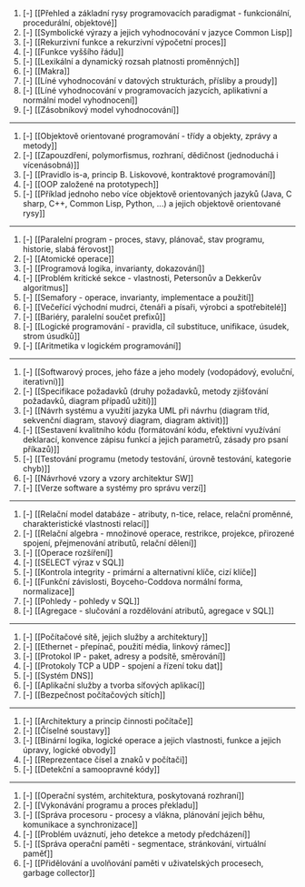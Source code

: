 1. [-] [[Přehled a základní rysy programovacích paradigmat - funkcionální, procedurální, objektové]]
2. [-] [[Symbolické výrazy a jejich vyhodnocování v jazyce Common Lisp]]
3. [-] [[Rekurzivní funkce a rekurzivní výpočetní proces]]
4. [-] [[Funkce vyššího řádu]]
5. [-] [[Lexikální a dynamický rozsah platnosti proměnných]]
6. [-] [[Makra]]
7. [-] [[Líné vyhodnocování v datových strukturách, přísliby a proudy]]
8. [-] [[Líné vyhodnocování v programovacích jazycích, aplikativní a normální model vyhodnocení]]
9. [-] [[Zásobníkový model vyhodnocování]]
---
1. [-] [[Objektově orientované programování - třídy a objekty, zprávy a metody]]
2. [-] [[Zapouzdření, polymorfismus, rozhraní, dědičnost (jednoduchá i vícenásobná)]]
3. [-] [[Pravidlo is-a, princip B. Liskovové, kontraktové programování]]
4. [-] [[OOP založené na prototypech]]
5. [-] [[Příklad jednoho nebo více objektově orientovaných jazyků (Java, C sharp, C++, Common Lisp, Python, ...) a jejich objektově orientované rysy]]
---
1. [-] [[Paralelní program - proces, stavy, plánovač, stav programu, historie, slabá férovost]]
2. [-] [[Atomické operace]]
3. [-] [[Programová logika, invarianty, dokazování]]
4. [-] [[Problém kritické sekce - vlastnosti, Petersonův a Dekkerův algoritmus]]
5. [-] [[Semafory - operace, invarianty, implementace a použití]]
6. [-] [[Večeřící východní mudrci, čtenáři a písaři, výrobci a spotřebitelé]]
7. [-] [[Bariéry, paralelní součet prefixů]]
8. [-] [[Logické programování -  pravidla, cíl substituce, unifikace, úsudek, strom úsudků]]
9. [-] [[Aritmetika v logickém programování]]
---
1. [-] [[Softwarový proces, jeho fáze a jeho modely (vodopádový, evoluční, iterativní)]]
2. [-] [[Specifikace požadavků (druhy požadavků, metody zjišťování požadavků, diagram případů užití)]]
3. [-] [[Návrh systému a využití jazyka UML při návrhu (diagram tříd, sekvenční diagram, stavový diagram, diagram aktivit)]]
4. [-] [[Sestavení kvalitního kódu (formátování kódu, efektivní využívání deklarací, konvence zápisu funkcí a jejich parametrů, zásady pro psaní příkazů)]]
5. [-] [[Testování programu (metody testování, úrovně testování, kategorie chyb)]]
6. [-] [[Návrhové vzory a vzory architektur SW]]
7. [-] [[Verze software a systémy pro správu verzí]]
---
1. [-] [[Relační model databáze - atributy, n-tice, relace, relační proměnné, charakteristické vlastnosti relací]]
2. [-] [[Relační algebra - množinové operace, restrikce, projekce, přirozené spojení, přejmenování atributů, relační dělení]]
3. [-] [[Operace rozšíření]]
4. [-] [[SELECT výraz v SQL]]
5. [-] [[Kontrola integrity - primární a alternativní klíče, cizí klíče]]
6. [-] [[Funkční závislosti, Boyceho-Coddova normální forma, normalizace]]
7. [-] [[Pohledy - pohledy v SQL]]
8. [-] [[Agregace - slučování a rozdělování atributů, agregace v SQL]]
---
1. [-] [[Počítačové sítě, jejich služby a architektury]]
2. [-] [[Ethernet - přepínač, použití média, linkový rámec]]
3. [-] [[Protokol IP - paket, adresy a podsítě, směrování]]
4. [-] [[Protokoly TCP a UDP - spojení a řízení toku dat]]
5. [-] [[Systém DNS]]
6. [-] [[Aplikační služby a tvorba síťových aplikací]]
7. [-] [[Bezpečnost počítačových sítích]]
---
1. [-] [[Architektury a princip činnosti počítače]]
2. [-] [[Číselné soustavy]]
3. [-] [[Binární logika, logické operace a jejich vlastnosti, funkce a jejich úpravy, logické obvody]]
4. [-] [[Reprezentace čísel a znaků v počítači]]
5. [-] [[Detekční a samoopravné kódy]]
---
1. [-] [[Operační systém, architektura, poskytovaná rozhraní]]
2. [-] [[Vykonávání programu a proces překladu]]
3. [-] [[Správa procesoru - procesy a vlákna, plánování jejich běhu, komunikace a synchronizace]]
4. [-] [[Problém uváznutí, jeho detekce a metody předcházení]]
5. [-] [[Správa operační paměti - segmentace, stránkování, virtuální paměť]]
6. [-] [[Přidělování a uvolňování paměti v uživatelských procesech, garbage collector]]
